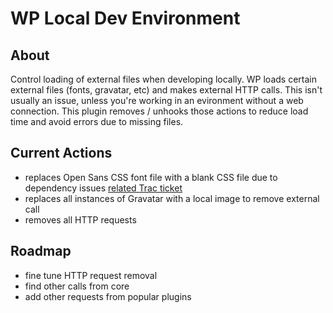 WP Local Dev Environment
========================

## About
Control loading of external files when developing locally. WP loads certain external files (fonts, gravatar, etc) and makes external HTTP calls. This isn't usually an issue, unless you're working in an evironment without a web connection. This plugin removes / unhooks those actions to reduce load time and avoid errors due to missing files.

## Current Actions
* replaces Open Sans CSS font file with a blank CSS file due to dependency issues [related Trac ticket](https://core.trac.wordpress.org/ticket/28478)
* replaces all instances of Gravatar with a local image to remove external call
* removes all HTTP requests

## Roadmap
* fine tune HTTP request removal
* find other calls from core
* add other requests from popular plugins
